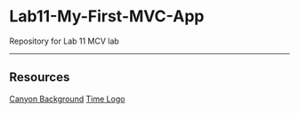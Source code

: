 # Lab11-My-First-MVC-App
Repository for Lab 11 MCV lab


***
## Resources
[Canyon Background](http://www.wallpapers13.com/milky-way-bryce-canyon-national-park-utah-united-states-desktop-wallpaper-hd-download-free-1920x1200/)
[Time Logo](https://commons.wikimedia.org/wiki/File:Time_Magazine_logo.svg)